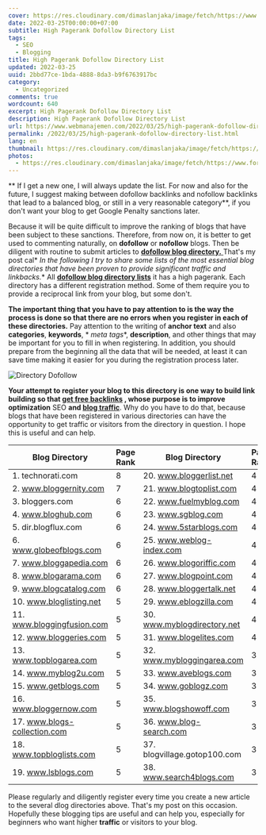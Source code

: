 ```yaml
---
cover: https://res.cloudinary.com/dimaslanjaka/image/fetch/https://www.forbesindia.com/media/images/2020/Sep/img_143399_backlinks900x600.jpg
date: 2022-03-25T00:00:00+07:00
subtitle: High Pagerank Dofollow Directory List
tags:
  - SEO
  - Blogging
title: High Pagerank Dofollow Directory List
updated: 2022-03-25
uuid: 2bbd77ce-1bda-4888-8da3-b9f6763917bc
category:
  - Uncategorized
comments: true
wordcount: 640
excerpt: High Pagerank Dofollow Directory List
description: High Pagerank Dofollow Directory List
url: https://www.webmanajemen.com/2022/03/25/high-pagerank-dofollow-directory-list.html
permalink: /2022/03/25/high-pagerank-dofollow-directory-list.html
lang: en
thumbnail: https://res.cloudinary.com/dimaslanjaka/image/fetch/https://www.forbesindia.com/media/images/2020/Sep/img_143399_backlinks900x600.jpg
photos:
  - https://res.cloudinary.com/dimaslanjaka/image/fetch/https://www.forbesindia.com/media/images/2020/Sep/img_143399_backlinks900x600.jpg
---
```


** If I get a new one, I will always update the list. For now and also for the future, I suggest making between dofollow backlinks and nofollow backlinks that lead to a balanced blog, or still in a very reasonable category**, if you don't want your blog to get Google Penalty sanctions later.

Because it will be quite difficult to improve the ranking of blogs that have been subject to these sanctions. Therefore, from now on, it is better to get used to commenting naturally, on **dofollow** or **nofollow** blogs. Then be diligent with routine to submit articles to [**dofollow blog directory.** ](list-of-latest-dofollow-blogs.html) That's my post cal* *In the following I try to share some lists of the most essential blog directories that have been proven to provide significant traffic and linkbacks.** All [**dofollow blog directory lists**](list-of-latest-dofollow-blogs.md) it has a high pagerank. Each directory has a different registration method. Some of them require you to provide a reciprocal link from your blog, but some don't.

**The important thing that you have to pay attention to is the way the process is done so that there are no errors when you register in each of these directories.** Pay attention to the writing of **anchor text** and also **categories**, **keywords**, * *meta tags**, **description**, and other things that may be important for you to fill in when registering. In addition, you should prepare from the beginning all the data that will be needed, at least it can save time making it easier for you during the registration process later.

![Directory Dofollow](https://3.bp.blogspot.com/-6veBHLXbOls/Ua5SXmU1WEI/AAAAAAAAAtA/bLFjLW3SnBY/s1600/Directory+Dofollow.jpg "Directory Dofollow")

**Your attempt to register your blog to this directory is one way to build link building so that [get free backlinks](http://google.com/search?q=site:webmanajemen.com+Free+google+Backlinks) , whose purpose is to improve optimization** SEO **and [blog traffic](http://google.com/search?q=site:webmanajemen.com+Increasing+blog+traffic)**. Why do you have to do that, because blogs that have been registered in various directories can have the opportunity to get traffic or visitors from the directory in question. I hope this is useful and can help.

| **Blog Directory** | **Page Rank** | **Blog Directory** | **Page Rank**
| --- | --- | --- | --- |
| 1\. technorati.com | 8   | 20\. www.bloggerlist.net | 4   |
| 2\. www.bloggernity.com | 7   | 21\. www.blogtoplist.com | 4   |
| 3\. bloggers.com | 6   | 22\. www.fuelmyblog.com | 4   |
| 4\. www.bloghub.com | 6   | 23\. www.sgblog.com | 4   |
| 5\. dir.blogflux.com | 6   | 24\. www.5starblogs.com | 4   |
| 6\. www.globeofblogs.com | 6   | 25\. www.weblog-index.com | 4   |
| 7\. www.bloggapedia.com | 6   | 26\. www.blogoriffic.com | 4   |
| 8\. www.blogarama.com | 6   | 27\. www.blogpoint.com | 4   |
| 9\. www.blogcatalog.com | 6   | 28\. www.bloggertalk.net | 4   |
| 10\. www.bloglisting.net | 5   | 29\. www.eblogzilla.com | 4   |
| 11\. www.bloggingfusion.com | 5   | 30\. www.myblogdirectory.net | 4   |
| 12\. www.bloggeries.com | 5   | 31\. www.blogelites.com | 4   |
| 13\. www.topblogarea.com | 5   | 32\. www.mybloggingarea.com | 3   |
| 14\. www.myblog2u.com | 5   | 33\. www.aveblogs.com | 3   |
| 15\. www.getblogs.com | 5   | 34\. www.goblogz.com | 3   |
| 16\. www.bloggernow.com | 5   | 35\. www.blogshowoff.com | 3   |
| 17\. www.blogs-collection.com | 5   | 36\. www.blog-search.com | 3   |
| 18\. www.topbloglists.com | 5   | 37\. blogvillage.gotop100.com | 3   |
| 19\. www.lsblogs.com | 5   | 38\. www.search4blogs.com | 3   |

Please regularly and diligently register every time you create a new article to the several dlog directories above. That's my post on this occasion. Hopefully these blogging tips are useful and can help you, especially for beginners who want higher **traffic** or visitors to your blog.
